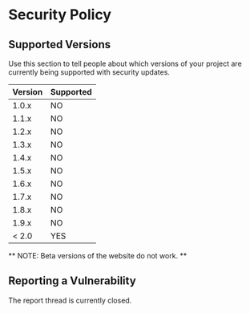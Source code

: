 # Security Policy

## Supported Versions

Use this section to tell people about which versions of your project are
currently being supported with security updates.

| Version | Supported           
| ------- | ------------------
| 1.0.x   | NO                
| 1.1.x   | NO                
| 1.2.x   | NO                  
| 1.3.x   | NO                
| 1.4.x   | NO                
| 1.5.x   | NO                
| 1.6.x   | NO                
| 1.7.x   | NO
| 1.8.x   | NO               
| 1.9.x   | NO                
| < 2.0   | YES                

** NOTE: Beta versions of the website do not work. **

## Reporting a Vulnerability

The report thread is currently closed.
